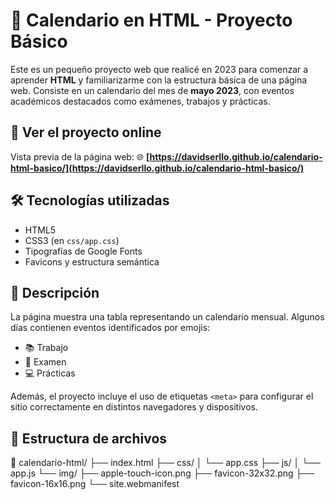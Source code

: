 # 📅 Calendario en HTML - Proyecto Básico

Este es un pequeño proyecto web que realicé en 2023 para comenzar a aprender **HTML** y familiarizarme con la estructura básica de una página web. Consiste en un calendario del mes de **mayo 2023**, con eventos académicos destacados como exámenes, trabajos y prácticas.

## 🔗 Ver el proyecto online

Vista previa de la página web:
🌐 **[https://davidserllo.github.io/calendario-html-basico/](https://davidserllo.github.io/calendario-html-basico/)**


## 🛠️ Tecnologías utilizadas

- HTML5
- CSS3 (en `css/app.css`)
- Tipografías de Google Fonts
- Favicons y estructura semántica

## 📄 Descripción

La página muestra una tabla representando un calendario mensual. Algunos días contienen eventos identificados por emojis:

- 📚 Trabajo
- 📃 Examen
- 💻 Prácticas

Además, el proyecto incluye el uso de etiquetas `<meta>` para configurar el sitio correctamente en distintos navegadores y dispositivos.

## 📂 Estructura de archivos

📁 calendario-html/
├── index.html
├── css/
│   └── app.css
├── js/
│   └── app.js
└── img/
    ├── apple-touch-icon.png
    ├── favicon-32x32.png
    ├── favicon-16x16.png
    └── site.webmanifest
